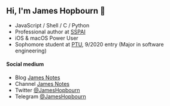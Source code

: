 ## Hi, I'm James Hopbourn 👋
- JavaScript / Shell / C / Python
- Professional author at [SSPAI](https://sspai.com/u/JamesHopbourn/posts)
- iOS & macOS Power User
- Sophomore student at [PTU](https://www.ptu.edu.cn), 9/2020 entry (Major in software engineering)

#### Social medium
- Blog [James Notes](https://jameshopbourn.github.io)
- Channel [James Notes](https://t.me/s/JamesNotes)
- Twitter [@JamesHopbourn](https://twitter.com/JamesHopbourn)
- Telegram [@JamesHopbourn](https://t.me/JamesHopbourn)

